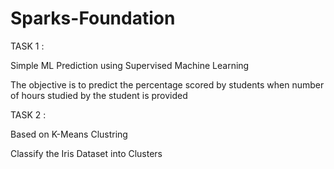 # Sparks-Foundation

TASK 1 :

Simple ML Prediction using Supervised Machine Learning

The objective is to predict the percentage scored by students when number of hours studied by the student is provided


TASK 2 :

Based on K-Means Clustring

Classify the Iris Dataset into Clusters
